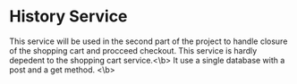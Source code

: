 # History Service
This service will be used in the second part of the project to handle closure of the shopping cart and procceed checkout. This service is hardly depedent to the shopping cart service.<\b>
It use a single database with a post and a get method. <\b>

